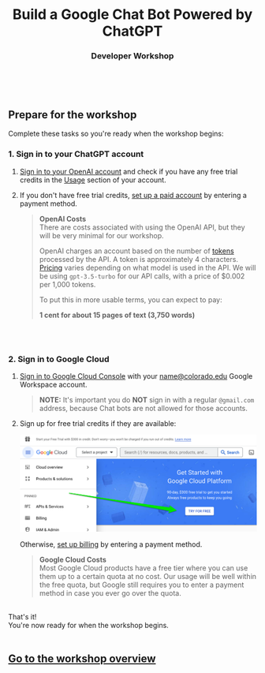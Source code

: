 <h1 align="center">Build a Google Chat Bot Powered by ChatGPT</h1>
<h3 align="center">Developer Workshop</h3>


<br />
<br />
<br />

## Prepare for the workshop
Complete these tasks so you're ready when the workshop begins:

### 1. Sign in to your ChatGPT account

1. [Sign in to your OpenAI account](https://platform.openai.com/account) and check if you have any free trial credits in the [Usage](https://platform.openai.com/account/usage) section of your account.

2. If you don't have free trial credits, [set up a paid account](https://platform.openai.com/account/billing/overview) by entering a payment method.

    > **OpenAI Costs**<br/>
    > There are costs associated with using the OpenAI API, but they will be very minimal for our workshop.
    > 
    > OpenAI charges an account based on the number of [tokens](https://help.openai.com/en/articles/4936856-what-are-tokens-and-how-to-count-them) processed by the API. A token is approximately 4 characters. [Pricing](https://openai.com/pricing) varies depending on what model is used in the API. We will be using `gpt-3.5-turbo` for our API calls, with a price of $0.002 per 1,000 tokens.
    > 
    > To put this in more usable terms, you can expect to pay:
    > 
    > **1 cent for about 15 pages of text (3,750 words)**

<br />
<br />

### 2. Sign in to Google Cloud
1. [Sign in to Google Cloud Console](https://console.cloud.google.com/) with your name@colorado.edu Google Workspace account.

    > **NOTE:** It's important you do **NOT** sign in with a regular ```@gmail.com``` address, because Chat bots are not allowed for those accounts.

2. Sign up for free trial credits if they are available:

    <img 
        src="mod_1_chat/images/google_cloud_free.png"
        alt="Google Cloud Free Trial"
        width="600">

    Otherwise, [set up billing](https://console.cloud.google.com/billing) by entering a payment method.

    > **Google Cloud Costs** <br/>
    > Most Google Cloud products have a free tier where you can use them up to a certain quota at no cost. Our usage will be well within the free quota, but Google still requires you to enter a payment method in case you ever go over the quota.


<br />
That's it!
<br />
You're now ready for when the workshop begins.
<br />
<br />

## [Go to the workshop overview](README.md#build-a-google-chat-bot-powered-by-chatgpt)
